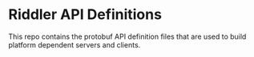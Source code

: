 # Riddler API Definitions

This repo contains the protobuf API definition files that are used to build platform dependent servers and clients. 

